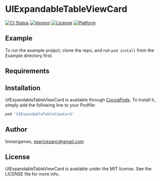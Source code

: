 # UIExpandableTableViewCard

[![CI Status](https://img.shields.io/travis/linniergames/UIExpandableTableViewCard.svg?style=flat)](https://travis-ci.org/linniergames/UIExpandableTableViewCard)
[![Version](https://img.shields.io/cocoapods/v/UIExpandableTableViewCard.svg?style=flat)](https://cocoapods.org/pods/UIExpandableTableViewCard)
[![License](https://img.shields.io/cocoapods/l/UIExpandableTableViewCard.svg?style=flat)](https://cocoapods.org/pods/UIExpandableTableViewCard)
[![Platform](https://img.shields.io/cocoapods/p/UIExpandableTableViewCard.svg?style=flat)](https://cocoapods.org/pods/UIExpandableTableViewCard)

## Example

To run the example project, clone the repo, and run `pod install` from the Example directory first.

## Requirements

## Installation

UIExpandableTableViewCard is available through [CocoaPods](https://cocoapods.org). To install
it, simply add the following line to your Podfile:

```ruby
pod 'UIExpandableTableViewCard'
```

## Author

linniergames, esericksanc@gmail.com

## License

UIExpandableTableViewCard is available under the MIT license. See the LICENSE file for more info.
